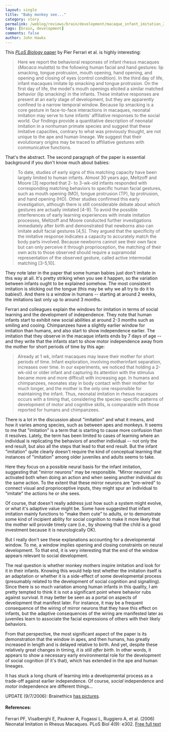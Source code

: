 ```yaml
---
layout: single 
title: "Baby monkey see..." 
category: story
permalink: /weblog/reviews/brain/development/macaque_infant_imitation_2006.html
tags: [brain, development] 
comments: false 
author: John Hawks 
---
```



<p>
This <a href="http://biology.plosjournals.org/perlserv/?request=get-document&doi=10.1371/journal.pbio.0040302"><i>PLoS Biology</i> paper</a> by Pier Ferrari et al. is highly interesting: 
</p>

<blockquote>Here we report the behavioral responses of infant rhesus macaques (<i>Macaca mulatta</i>) to the following human facial and hand gestures: lip smacking, tongue protrusion, mouth opening, hand opening, and opening and closing of eyes (control condition). In the third day of life, infant macaques imitate lip smacking and tongue protrusion. On the first day of life, the model's mouth openings elicited a similar matched behavior (lip smacking) in the infants. These imitative responses are present at an early stage of development, but they are apparently confined to a narrow temporal window. Because lip smacking is a core gesture in face-to-face interactions in macaques, neonatal imitation may serve to tune infants' affiliative responses to the social world. Our findings provide a quantitative description of neonatal imitation in a nonhuman primate species and suggest that these imitative capacities, contrary to what was previously thought, are not unique to the ape and human lineage. We suggest that their evolutionary origins may be traced to affiliative gestures with communicative functions.</blockquote>

<p>
That's the abstract. The second paragraph of the paper is essential background if you don't know much about babies: 
</p>

<blockquote>To date, studies of early signs of this matching capacity have been largely limited to human infants. Almost 30 years ago, Meltzoff and Moore [3] reported that 2- to 3-wk-old infants responded with corresponding matching behaviors to specific human facial gestures, such as mouth opening (MO), tongue protrusion (TP), lip protrusion, and hand opening (HO). Other studies confirmed this early investigation, although there is still considerable debate about which gestures are actually imitated [4-9]. To avoid the possible interferences of early learning experiences with innate imitation processes, Meltzoff and Moore conducted further investigations immediately after birth and demonstrated that newborns also can imitate adult facial gestures [4,5]. They argued that the specificity of the imitative response indicates a capacity to accurately match the body parts involved. Because newborns cannot see their own face but can only perceive it through proprioception, the matching of their own acts to those observed should require a supramodal representation of the observed gesture, called active intermodal matching [3-5,10].</blockquote>

<p>
They note later in the paper that some human babies just don't imitate in this way at all. It's pretty striking when you see it happen, so the variation between infants ought to be explained somehow. The most consistent imitation is sticking out the tongue (this may be why we all try to do it to babies!). And there is a window in humans -- starting at around 2 weeks, the imitations last only up to around 3 months.
</p>

<p>
Ferrari and colleagues explain the windows for imitation in terms of social learning and the development of independence. They note that human infants start to exhibit new social abilities at around 2-3 months such as smiling and cooing. Chimpanzees have a slightly earlier window for imitation than humans, and also start to show independence earlier. The imitation that they observe in the macaque infants ends by 7 days of age -- and they write that the infants start to show motor independence away from the mother for short periods of time by this age: 
</p>

<blockquote>Already at 1 wk, infant macaques may leave their mother for short periods of time. Infant exploration, involving motherinfant separation, increases over time. In our experiments, we noticed that holding a 2-wk-old or older infant and capturing its attention with the stimulus became more and more difficult with increasing age. In humans and chimpanzees, neonates stay in body contact with their mother for much longer, and the mother is the only one responsible for maintaining the infant. Thus, neonatal imitation in rhesus macaques occurs with a timing that, considering the species-specific patterns of development of motor and cognitive skills, is comparable with those reported for humans and chimpanzees.</blockquote>

<p>
There is a lot in the discussion about "imitation" and what it means, and how it varies among species, such as between apes and monkeys. It seems to me that "imitation" is a term that is starting to cause more confusion than it resolves. Lately, the term has been limited to cases of learning where an individual is replicating the behaviors of another individual -- not only the end result, but also all the steps that lead to that end result. But the infant "imitation" quite clearly doesn't require the kind of conceptual learning that instances of "imitation" among older juveniles and adults seems to take. 
</p>

<p>
Here they focus on a possible neural basis for the infant imitation, suggesting that "mirror neurons" may be responsible. "Mirror neurons" are activated both when doing an action and when seeing another individual do the same action. To the extent that these mirror neurons are "pre-wired" to connect visual and proprioceptive inputs, they might spur an individual to "imitate" the actions he or she sees. 
</p>

<p>
Of course, that doesn't really address just how such a system might evolve, or what it's adaptive value might be. Some have suggested that infant imitation mainly functions to "make them cute" to adults, or to demonstrate some kind of incipient ability for social cognition to make it more likely that the mother will provide timely care (i.e., by showing that the child is a good investment because it is neurologically OK). 
</p>

<p>
But I really don't see these explanations accounting for a developmental window. To me, a window implies opening and closing constraints on neural development. To that end, it is very interesting that the end of the window appears relevant to social development. 
</p>

<p>
The real question is whether monkey mothers inspire imitation and look for it in their infants. Knowing this would help test whether the imitation itself is an adaptation or whether it is a side-effect of some developmental process (presumably related to the development of social cognition and signalling). Since there is so much variation among human infants in this quality, I am pretty tempted to think it is not a significant point where behavior rubs against survival. It may better be seen as a portal on aspects of development that manifest later. For instance, it may be a frequent consequence of the wiring of mirror neurons that they have this effect on infants, but the adaptive consequences of the wiring are manifested later as juveniles learn to associate the facial expressions of others with their likely behaviors. 
</p>

<p>
From that perspective, the most significant aspect of the paper is its demonstration that the window in apes, and then humans, has greatly increased in length and is delayed relative to birth. And yet, despite these relatively great changes in timing, <i>it is still after birth</i>. In other words, it appears to show a necessary early environmental role for the development of social cognition (if it's that), which has extended in the ape and human lineages. 
</p>

<p>
It has stuck a long chunk of learning into a developmental process as a trade-off against earlier independence. Of course, <i>social</i> independence and <i>motor</i> independence are different things...
</p>

<p>
UPDATE (9/7/2006): Brainethics <a href="http://brainethics.wordpress.com/2006/09/07/aping-monkey/">has pictures</a>. 
</p>

<h4>References:</h4>

<p class="cite">Ferrari PF, Visalberghi E, Paukner A, Fogassi L, Ruggiero A, et al. (2006) Neonatal Imitation in Rhesus Macaques. PLoS Biol 4(9): e302. <a href="http://biology.plosjournals.org/perlserv/?request=get-document&doi=10.1371/journal.pbio.0040302">Free full text</a></p>

